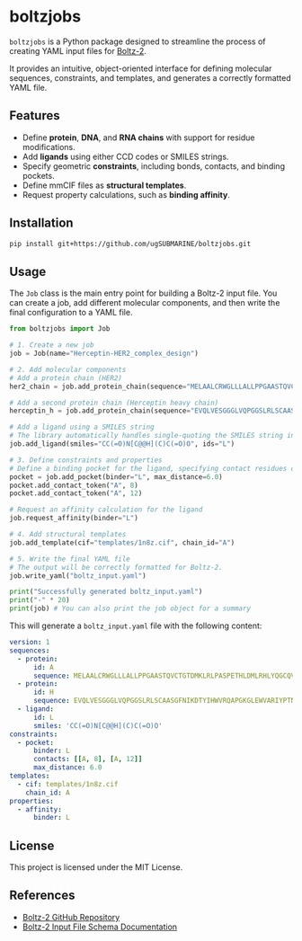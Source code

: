 # boltzjobs

`boltzjobs` is a Python package designed to streamline the process of creating YAML input files for [Boltz-2](https://github.com/jwohlwend/boltz).

It provides an intuitive, object-oriented interface for defining molecular sequences, constraints, and templates, and generates a correctly formatted YAML file.

## Features

- Define **protein**, **DNA**, and **RNA chains** with support for residue modifications.
- Add **ligands** using either CCD codes or SMILES strings.
- Specify geometric **constraints**, including bonds, contacts, and binding pockets.
- Define mmCIF files as **structural templates**.
- Request property calculations, such as **binding affinity**.

## Installation

```bash
pip install git+https://github.com/ugSUBMARINE/boltzjobs.git
```

## Usage

The `Job` class is the main entry point for building a Boltz-2 input file. You can create a job, add different molecular components, and then write the final configuration to a YAML file.

```python
from boltzjobs import Job

# 1. Create a new job
job = Job(name="Herceptin-HER2_complex_design")

# 2. Add molecular components
# Add a protein chain (HER2)
her2_chain = job.add_protein_chain(sequence="MELAALCRWGLLLALLPPGAASTQVCTGTDMKLRLPASPETHLDMLRHLYQGCQVVQGNLELTYLPTNASLSFLQDIQEVQGYVLIAHNQVRQVPLQRLRIVRGTQLFEDNYALAVLDNGDPLNNTTPVTGASPGGLRELQLRSLTEILKGGVLIQRNPQLCYQDTILWKDIFHKNNQLALTLIDTNRSR", ids="A")

# Add a second protein chain (Herceptin heavy chain)
herceptin_h = job.add_protein_chain(sequence="EVQLVESGGGLVQPGGSLRLSCAASGFNIKDTYIHWVRQAPGKGLEWVARIYPTNGYTRYADSVKGRFTISADTSKNTAYLQMNSLRAEDTAVYYCSRWGGDGFYAMDYWGQGTLVTVSS", ids="H")

# Add a ligand using a SMILES string
# The library automatically handles single-quoting the SMILES string in the YAML output
job.add_ligand(smiles="CC(=O)N[C@@H](C)C(=O)O", ids="L")

# 3. Define constraints and properties
# Define a binding pocket for the ligand, specifying contact residues on chain A
pocket = job.add_pocket(binder="L", max_distance=6.0)
pocket.add_contact_token("A", 8)
pocket.add_contact_token("A", 12)

# Request an affinity calculation for the ligand
job.request_affinity(binder="L")

# 4. Add structural templates
job.add_template(cif="templates/1n8z.cif", chain_id="A")

# 5. Write the final YAML file
# The output will be correctly formatted for Boltz-2.
job.write_yaml("boltz_input.yaml")

print("Successfully generated boltz_input.yaml")
print("-" * 20)
print(job) # You can also print the job object for a summary
```

This will generate a `boltz_input.yaml` file with the following content:

```yaml
version: 1
sequences:
  - protein:
      id: A
      sequence: MELAALCRWGLLLALLPPGAASTQVCTGTDMKLRLPASPETHLDMLRHLYQGCQVVQGNLELTYLPTNASLSFLQDIQEVQGYVLIAHNQVRQVPLQRLRIVRGTQLFEDNYALAVLDNGDPLNNTTPVTGASPGGLRELQLRSLTEILKGGVLIQRNPQLCYQDTILWKDIFHKNNQLALTLIDTNRSR
  - protein:
      id: H
      sequence: EVQLVESGGGLVQPGGSLRLSCAASGFNIKDTYIHWVRQAPGKGLEWVARIYPTNGYTRYADSVKGRFTISADTSKNTAYLQMNSLRAEDTAVYYCSRWGGDGFYAMDYWGQGTLVTVSS
  - ligand:
      id: L
      smiles: 'CC(=O)N[C@@H](C)C(=O)O'
constraints:
  - pocket:
      binder: L
      contacts: [[A, 8], [A, 12]]
      max_distance: 6.0
templates:
  - cif: templates/1n8z.cif
    chain_id: A
properties:
  - affinity:
      binder: L
```

## License

This project is licensed under the MIT License.

## References

- [Boltz-2 GitHub Repository](https://github.com/jwohlwend/boltz)
- [Boltz-2 Input File Schema Documentation](https://github.com/jwohlwend/boltz/blob/main/docs/prediction.md)